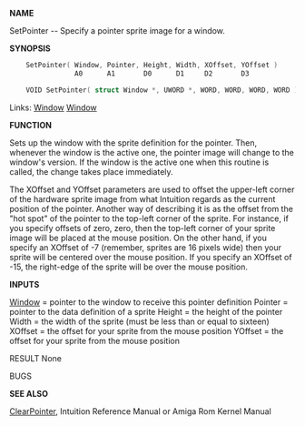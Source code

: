 
**NAME**

SetPointer -- Specify a pointer sprite image for a window.

**SYNOPSIS**

```c
    SetPointer( Window, Pointer, Height, Width, XOffset, YOffset )
                A0      A1       D0      D1     D2       D3

    VOID SetPointer( struct Window *, UWORD *, WORD, WORD, WORD, WORD );

```
Links: [Window](_00D4) [Window](_00D4) 

**FUNCTION**

Sets up the window with the sprite definition for the pointer.
Then, whenever the window is the active one, the pointer
image will change to the window's version.  If the window is
the active one when this routine is called, the change takes
place immediately.

The XOffset and YOffset parameters are used to offset the
upper-left corner of the hardware sprite image from what Intuition
regards as the current position of the pointer.  Another way of
describing it is as the offset from the &#034;hot spot&#034; of the pointer
to the top-left corner of the sprite.  For instance, if you specify
offsets of zero, zero, then the top-left corner of your sprite
image will be placed at the mouse position.  On the other hand,
if you specify an XOffset of -7 (remember, sprites are 16 pixels
wide) then your sprite will be centered over the mouse position.
If you specify an XOffset of -15, the right-edge of the sprite
will be over the mouse position.

**INPUTS**

[Window](_00D4) = pointer to the window to receive this pointer definition
Pointer = pointer to the data definition of a sprite
Height = the height of the pointer
Width = the width of the sprite (must be less than or equal to sixteen)
XOffset = the offset for your sprite from the mouse position
YOffset = the offset for your sprite from the mouse position

RESULT
None

BUGS

**SEE ALSO**

[ClearPointer](ClearPointer), Intuition Reference Manual or Amiga Rom
Kernel Manual
